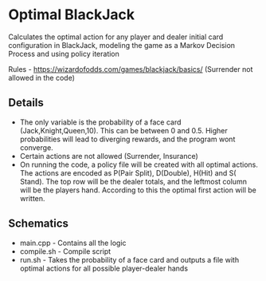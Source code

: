 # Optimal BlackJack

Calculates the optimal action for any player and dealer initial card configuration in BlackJack, modeling the game as a Markov Decision Process and using policy iteration

Rules - https://wizardofodds.com/games/blackjack/basics/ (Surrender not allowed in the code)

## Details
+ The only variable is the probability of a face card (Jack,Knight,Queen,10). This can be between 0 and 0.5. Higher probabilities will lead to diverging rewards, and the program wont converge.
+ Certain actions are not allowed (Surrender, Insurance)
+ On running the code, a policy file will be created with all optimal actions. The actions are encoded as P(Pair Split), D(Double), H(Hit) and S( Stand). The top row will be the dealer totals, and the leftmost column will be the players hand. According to this the optimal first action will be written.


## Schematics
+ main.cpp - Contains all the logic
+ compile.sh - Compile script
+ run.sh - Takes the probability of a face card and outputs a file with optimal actions for all possible player-dealer hands
